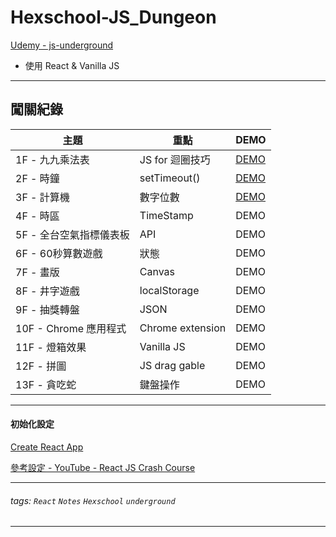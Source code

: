 # Hexschool-JS_Dungeon

[Udemy - js-underground](https://www.udemy.com/js-underground/)

- 使用 React & Vanilla JS

---

## 闖關紀錄

|  主題 | 重點  | DEMO |
| -------- | ---------------- |-------- |
| 1F - 九九乘法表     | JS for 迴圈技巧      | [DEMO][demo01]     |
| 2F - 時鐘    | setTimeout()       |  [DEMO][demo02]     |
| 3F - 計算機     | 數字位數    | [DEMO][demo03]       |
| 4F - 時區     | TimeStamp    | DEMO     |
| 5F - 全台空氣指標儀表板    | API    | DEMO     |
| 6F - 60秒算數遊戲     | 狀態    | DEMO     |
| 7F - 畫版     | Canvas    | DEMO     |
| 8F - 井字遊戲     | localStorage    | DEMO     |
| 9F - 抽獎轉盤     | JSON    | DEMO     |
| 10F - Chrome 應用程式     |  Chrome extension    | DEMO     |
| 11F - 燈箱效果    | Vanilla JS    | DEMO     |
| 12F - 拼圖     |  JS drag gable     | DEMO     |
| 13F - 貪吃蛇     | 鍵盤操作    | DEMO     |
---
#### 初始化設定

[Create React App](https://github.com/facebook/create-react-app)

[參考設定 - YouTube - React JS Crash Course](https://www.youtube.com/watch?v=sBws8MSXN7A)

---
###### tags: `React` `Notes` `Hexschool` `underground`

---
[demo01]:https://tiida54.github.io/hexschool-js_dungeon/demo01
[demo02]:https://tiida54.github.io/hexschool-js_dungeon/demo02
[demo03]:https://tiida54.github.io/hexschool-js_dungeon/demo03